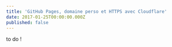 ```yaml
---
title: 'GitHub Pages, domaine perso et HTTPS avec Cloudflare'
date: 2017-01-25T00:00:00.000Z
published: false
---
```

to do !
